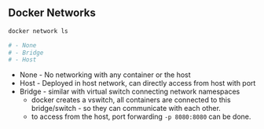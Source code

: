 ## Docker Networks

```sh
docker network ls

# - None
# - Bridge
# - Host
```

- None - No networking with any container or the host
- Host - Deployed in host network, can directly access from host with port
- Bridge - similar with virtual switch connecting network namespaces
    - docker creates a vswitch, all containers are connected to this bridge/switch - so they can communicate with each other.
    - to access from the host, port forwarding `-p 8080:8080` can be done.

